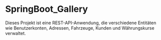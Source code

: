 # SpringBoot_Gallery
Dieses Projekt ist eine REST-API-Anwendung, die verschiedene Entitäten wie Benutzerkonten, Adressen, Fahrzeuge, Kunden und Währungskurse verwaltet.
